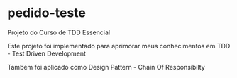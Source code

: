 # pedido-teste
Projeto do Curso de TDD Essencial

Este projeto foi implementado para aprimorar meus conhecimentos em TDD - Test Driven Development

Também foi aplicado como Design Pattern - Chain Of Responsibilty
